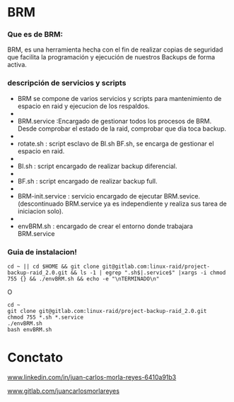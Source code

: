 # BRM

### Que es de BRM:

BRM, es una herramienta hecha con el fin de realizar copias de seguridad que facilita la programación y ejecución de nuestros Backups de forma activa. 

### descripción de servicios y scripts

- BRM se compone de varios servicios y scripts para mantenimiento de espacio en raid y ejecucion de los respaldos.
- 
- BRM.service :Encargado de gestionar todos los procesos de BRM. Desde comprobar el estado de la raid, comprobar que dia toca backup. 
- 
- rotate.sh : script esclavo de BI.sh BF.sh, se encarga de gestionar el espacio en raid. 
- 
- BI.sh : script encargado de realizar backup diferencial. 
- 
- BF.sh : script encargado de realizar backup full.
- 
- BRM-init.service : servicio encargado de ejecutar BRM.sevice.  (descontinuado BRM.service ya es independiente y realiza sus tarea de iniciacion solo).
- 
- envBRM.sh : encargado de crear el entorno donde trabajara BRM.service 


### Guia de instalacion!

```shell
cd ~ || cd $HOME && git clone git@gitlab.com:linux-raid/project-backup-raid_2.0.git && ls -1 | egrep ".sh$|.service$" |xargs -i chmod 755 {} && ./envBRM.sh && echo -e "\nTERMINADO\n" 
```

O

```shell
cd ~ 
git clone git@gitlab.com:linux-raid/project-backup-raid_2.0.git
chmod 755 *.sh *.service 
./envBRM.sh 
bash envBRM.sh 
```


# Conctato
www.linkedin.com/in/juan-carlos-morla-reyes-6410a91b3

www.gitlab.com/juancarlosmorlareyes
